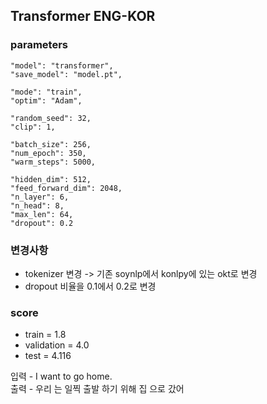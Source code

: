 ## Transformer ENG-KOR

### parameters
    "model": "transformer",
    "save_model": "model.pt",

    "mode": "train",
    "optim": "Adam",

    "random_seed": 32,
    "clip": 1,

    "batch_size": 256,
    "num_epoch": 350,
    "warm_steps": 5000,

    "hidden_dim": 512,
    "feed_forward_dim": 2048,
    "n_layer": 6,
    "n_head": 8,
    "max_len": 64,
    "dropout": 0.2

### 변경사항

- tokenizer 변경 -> 기존 soynlp에서 konlpy에 있는 okt로 변경
- dropout 비율을 0.1에서 0.2로 변경


### score
- train = 1.8
- validation = 4.0
- test = 4.116

입력 - I want to go home.  
출력 - 우리 는 일찍 출발 하기 위해 집 으로 갔어

